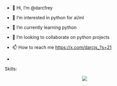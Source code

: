 - 👋 Hi, I’m @darcfrey
- 👀 I’m interested in python for ai/ml
- 🌱 I’m currently learning python
- 💞️ I’m looking to collaborate on python projects 
- 📫 How to reach me https://x.com/darcjs_?s=21

- <br/>
Skills:
<br/>

<p align="center">
  <a href="https://skillicons.dev">
    <img src="https://skillicons.dev/icons?i=tailwindcss,html,css,javascript,bash,git,vim,c,python,vercel,discord,,anaconda,cpp,github,gmail,instagram,linkedin,md,nodejs,npm,powershell,pycharm,replit,stackoverflow,twitter,visualstudio,vscode,windows,netlify" />
  </a>
</p>

<!---
darcfrey/darcfrey is a ✨ special ✨ repository because its `README.md` (this file) appears on your GitHub profile.
You can click the Preview link to take a look at your changes.
--->

